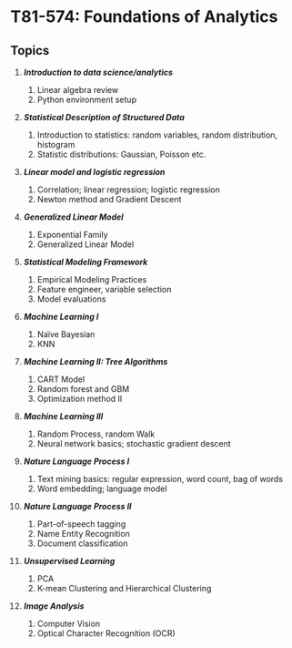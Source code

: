 # T81-574: Foundations of Analytics

## Topics
1. ***Introduction to data science/analytics***
    1. Linear algebra review
    1. Python environment setup

1. ***Statistical Description of Structured Data***
    1. Introduction to statistics: random variables, random distribution, histogram
    1. Statistic distributions: Gaussian, Poisson etc.
1. ***Linear model and logistic regression***
    1. Correlation; linear regression; logistic regression
    1. Newton method and Gradient Descent

1. ***Generalized Linear Model***
    1. Exponential Family 
    1. Generalized Linear Model

1. ***Statistical Modeling Framework***
    1. Empirical Modeling Practices 
    1. Feature engineer, variable selection
    1. Model evaluations

1. ***Machine Learning I***
    1. Naïve Bayesian
    1. KNN

1. ***Machine Learning II: Tree Algorithms***
    1. CART Model
    1. Random forest and GBM
    1. Optimization method II

1. ***Machine Learning III***
    1. Random Process, random Walk
    1. Neural network basics; stochastic gradient descent

1. ***Nature Language Process I***
    1. Text mining basics: regular expression, word count, bag of words
    1. Word embedding; language model

1. ***Nature Language Process II***
    1. Part-of-speech tagging
    1. Name Entity Recognition
    1. Document classification

1. ***Unsupervised Learning***
    1. PCA
    1. K-mean Clustering and Hierarchical Clustering

1. ***Image Analysis***
    1. Computer Vision
    1. Optical Character Recognition (OCR)


